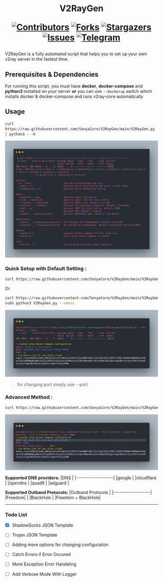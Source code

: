 <h1 align="center"> V2RayGen

[![Contributors][contributors-shield]][contributors-url]
[![Forks][forks-shield]][forks-url]
[![Stargazers][stars-shield]][stars-url]
[![Issues][issues-shield]][issues-url]
[![Telegram][telegram-shield]][telegram-url]
</h1>

<p>
V2RayGen is a fully automated script that helps you to set up your own v2ray server in the fastest time.
</p>

## Prerequisites & Dependencies
For running this script, you must have **docker**, **docker-compose** and **python3** installed on your server **or** you can use `--dockerup` switch which installs docker & docker-compose and runs v2ray-core automatically

## Usage

`curl https://raw.githubusercontent.com/SonyaCore/V2RayGen/main/V2RayGen.py | python3 - -h`

![Sample](contents/content1.png)

### Quick Setup with Default Setting :

```bash
curl https://raw.githubusercontent.com/SonyaCore/V2RayGen/main/V2RayGen.py | sudo python3 - --vmess
```
Or

```bash
curl https://raw.githubusercontent.com/SonyaCore/V2RayGen/main/V2RayGen.py --output V2RayGen.py
sudo python3 V2RayGen.py --vmess
```

![Sample](contents/content3.png)

> for changing port simply use --port <int>

### Advanced Method :

```bash
curl https://raw.githubusercontent.com/SonyaCore/V2RayGen/main/V2RayGen.py | sudo python3 - --generate --protocol both --dns cloudflare --dockerfile --dockerup --link --linkname vmess-ca --port 8090
```

![Sample](contents/content2.png)

**Supported DNS providers:**
|DNS                |
|-------------------|
|google             |
|cloudflare         |
|opendns            |
|quad9              |
|adguard            |
 
**Supported Outband Protocols:**
|Outband  Protocols |
|-------------------|
|Freedom|           |
|BlackHole          |
|Freedom + BlackHole|


 
---
  
### Todo List

- [x] ShadowSocks JSON Template
- [ ] Trojan JSON Template
- [ ] Adding more options for changing configuration
- [ ] Catch Errors if Error Occured
- [ ] More Exception Error Handeling
- [ ] Add Verbose Mode With Logger


<!-- MARKDOWN LINKS & IMAGES -->
<!-- https://www.markdownguide.org/basic-syntax/#reference-style-links -->

[contributors-shield]: https://img.shields.io/github/contributors/SonyaCore/V2RayGen?style=for-the-badge
[contributors-url]: https://github.com/SonyaCore/V2RayGen/graphs/contributors
[forks-shield]: https://img.shields.io/github/forks/SonyaCore/V2RayGen?style=for-the-badge
[forks-url]: https://github.com/SonyaCore/V2RayGen/network/members
[stars-shield]: https://img.shields.io/github/stars/SonyaCore/V2RayGen?style=for-the-badge
[stars-url]: https://github.com/SonyaCore/V2RayGen/stargazers
[issues-shield]: https://img.shields.io/github/issues/SonyaCore/V2RayGen?style=for-the-badge
[issues-url]: https://github.com/SonyaCore/V2RayGen/issues
[telegram-shield]: https://img.shields.io/badge/Telegram-blue.svg?style=for-the-badge&logo=telegram
[telegram-url]: https://t.me/ReiNotes
